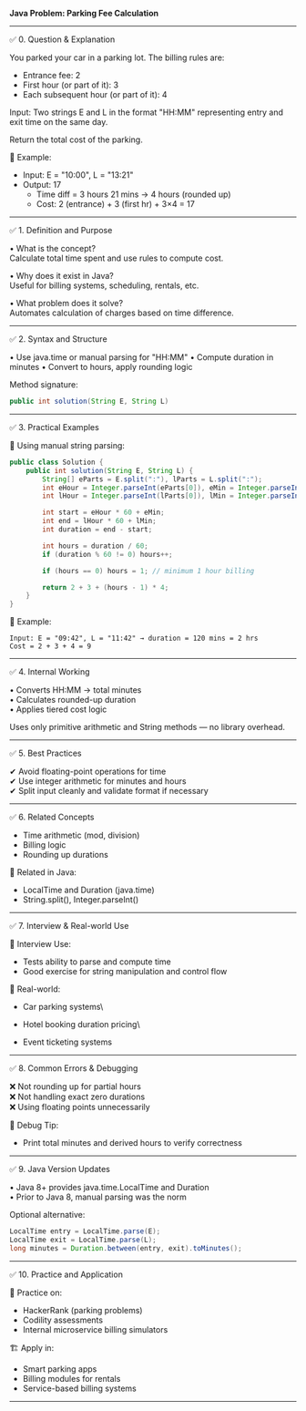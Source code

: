 **Java Problem: Parking Fee Calculation**

---

✅ 0. Question & Explanation

You parked your car in a parking lot. The billing rules are:

- Entrance fee: 2
- First hour (or part of it): 3
- Each subsequent hour (or part of it): 4

Input: Two strings E and L in the format "HH\:MM" representing entry and exit time on the same day.

Return the total cost of the parking.

🧠 Example:

- Input: E = "10:00", L = "13:21"
- Output: 17
  - Time diff = 3 hours 21 mins → 4 hours (rounded up)
  - Cost: 2 (entrance) + 3 (first hr) + 3×4 = 17

---

✅ 1. Definition and Purpose

• What is the concept?\
Calculate total time spent and use rules to compute cost.

• Why does it exist in Java?\
Useful for billing systems, scheduling, rentals, etc.

• What problem does it solve?\
Automates calculation of charges based on time difference.

---

✅ 2. Syntax and Structure

• Use java.time or manual parsing for "HH\:MM" • Compute duration in minutes • Convert to hours, apply rounding logic

Method signature:

```java
public int solution(String E, String L)
```

---

✅ 3. Practical Examples

🔹 Using manual string parsing:

```java
public class Solution {
    public int solution(String E, String L) {
        String[] eParts = E.split(":"), lParts = L.split(":");
        int eHour = Integer.parseInt(eParts[0]), eMin = Integer.parseInt(eParts[1]);
        int lHour = Integer.parseInt(lParts[0]), lMin = Integer.parseInt(lParts[1]);

        int start = eHour * 60 + eMin;
        int end = lHour * 60 + lMin;
        int duration = end - start;

        int hours = duration / 60;
        if (duration % 60 != 0) hours++;

        if (hours == 0) hours = 1; // minimum 1 hour billing

        return 2 + 3 + (hours - 1) * 4;
    }
}
```

📌 Example:

```
Input: E = "09:42", L = "11:42" → duration = 120 mins = 2 hrs
Cost = 2 + 3 + 4 = 9
```

---

✅ 4. Internal Working

• Converts HH\:MM → total minutes\
• Calculates rounded-up duration\
• Applies tiered cost logic

Uses only primitive arithmetic and String methods — no library overhead.

---

✅ 5. Best Practices

✔ Avoid floating-point operations for time\
✔ Use integer arithmetic for minutes and hours\
✔ Split input cleanly and validate format if necessary

---

✅ 6. Related Concepts

- Time arithmetic (mod, division)
- Billing logic
- Rounding up durations

🧠 Related in Java:

- LocalTime and Duration (java.time)
- String.split(), Integer.parseInt()

---

✅ 7. Interview & Real-world Use

🧠 Interview Use:

- Tests ability to parse and compute time
- Good exercise for string manipulation and control flow

🏢 Real-world:

- Car parking systems\

- Hotel booking duration pricing\

- Event ticketing systems

---

✅ 8. Common Errors & Debugging

❌ Not rounding up for partial hours\
❌ Not handling exact zero durations\
❌ Using floating points unnecessarily

🧪 Debug Tip:

- Print total minutes and derived hours to verify correctness

---

✅ 9. Java Version Updates

• Java 8+ provides java.time.LocalTime and Duration\
• Prior to Java 8, manual parsing was the norm

Optional alternative:

```java
LocalTime entry = LocalTime.parse(E);
LocalTime exit = LocalTime.parse(L);
long minutes = Duration.between(entry, exit).toMinutes();
```

---

✅ 10. Practice and Application

📝 Practice on:

- HackerRank (parking problems)
- Codility assessments
- Internal microservice billing simulators

🏗 Apply in:

- Smart parking apps
- Billing modules for rentals
- Service-based billing systems

---

